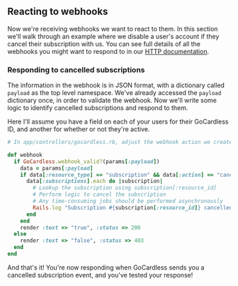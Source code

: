 ## Reacting to webhooks

Now we're receiving webhooks we want to react to them. In this section we'll walk through an example where we disable a user's account if they cancel their subscription with us. You can see full details of all the webhooks you might want to respond to in our [HTTP documentation](/http/#webhooks).

### Responding to cancelled subscriptions

The information in the webhook is in JSON format, with a dictionary called `payload` as the top level namespace. We've already accessed the `payload` dictionary once, in order to validate the webhook. Now we'll write some logic to identify cancelled subscriptions and respond to them.

Here I'll assume you have a field on each of your users for their GoCardless ID, and another for whether or not they're active.

```ruby
# In app/controllers/gocardless.rb, adjust the webhook action we created

def webhook
  if GoCardless.webhook_valid?(params[:payload])
    data = params[:payload]
    if data[:resource_type] == "subscription" && data[:action] == "cancelled"
      data[:subscriptions].each do |subscription|
        # Lookup the subscription using subscription[:resource_id]
        # Perform logic to cancel the subscription
        # Any time-consuming jobs should be performed asynchronously
        Rails.log "Subscription #{subscription[:resource_id]} cancelled!"
      end
    end
    render :text => "true", :status => 200
  else
    render :text => "false", :status => 403
  end
end
```

And that's it! You're now responding when GoCardless sends you a cancelled subscription event, and you've tested your response!

